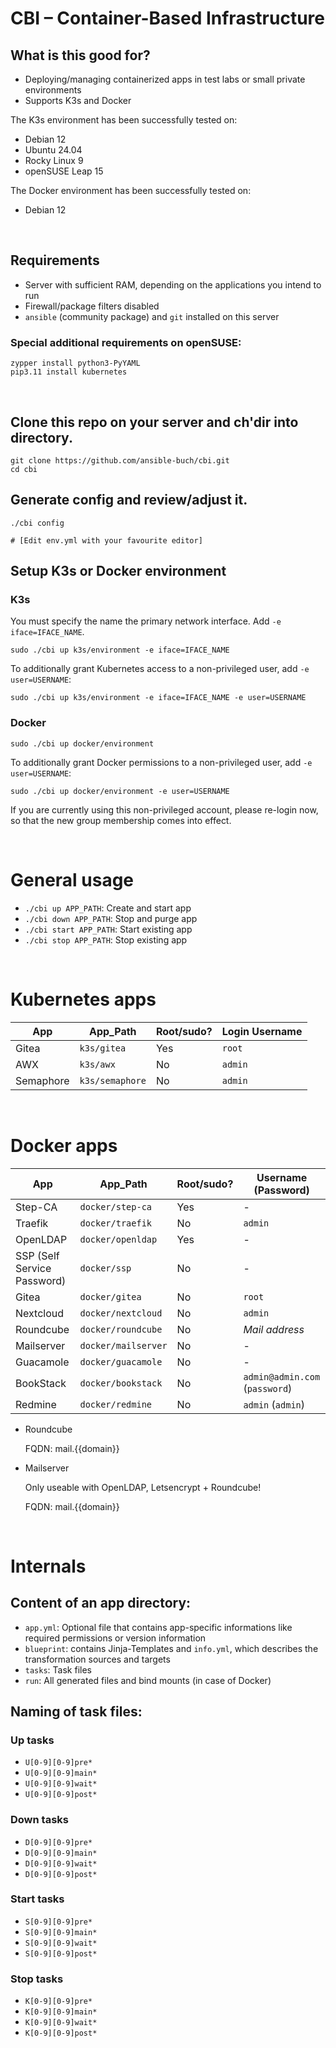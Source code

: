 # CBI &ndash; Container-Based Infrastructure

## What is this good for?

- Deploying/managing containerized apps in test labs or small private
  environments
- Supports K3s and Docker

The K3s environment has been successfully tested on:

- Debian 12
- Ubuntu 24.04
- Rocky Linux 9
- openSUSE Leap 15

The Docker environment has been successfully tested on:

- Debian 12

<br/>

## Requirements

- Server with sufficient RAM, depending on the applications you intend to run
- Firewall/package filters disabled
- `ansible` (community package) and `git` installed on this server

### Special additional requirements on openSUSE:

```
zypper install python3-PyYAML
pip3.11 install kubernetes
```

<br/>

## Clone this repo on your server and ch'dir into directory.

```
git clone https://github.com/ansible-buch/cbi.git
cd cbi
```

## Generate config and review/adjust it.
```
./cbi config

# [Edit env.yml with your favourite editor]
```



## Setup K3s or Docker environment

### K3s 

You must specify the name the primary network interface.
Add `-e iface=IFACE_NAME`.

```
sudo ./cbi up k3s/environment -e iface=IFACE_NAME
```

To additionally grant Kubernetes access to a non-privileged user,
add `-e user=USERNAME`:

```
sudo ./cbi up k3s/environment -e iface=IFACE_NAME -e user=USERNAME
```

### Docker

```
sudo ./cbi up docker/environment
```

To additionally grant Docker permissions to a non-privileged user,
add `-e user=USERNAME`:

```
sudo ./cbi up docker/environment -e user=USERNAME
```

If you are currently using this non-privileged account, please
re-login now, so that the new group membership comes into effect.

<br/>


# General usage

- `./cbi up APP_PATH`: Create and start app
- `./cbi down APP_PATH`: Stop and purge app
- `./cbi start APP_PATH`: Start existing app
- `./cbi stop APP_PATH`: Stop existing app


<br/>


# Kubernetes apps

|App |App_Path |Root/sudo? |Login Username |
|---|---|---|---|
|Gitea |`k3s/gitea` |Yes |`root` |
|AWX |`k3s/awx`   |No |`admin` |
|Semaphore |`k3s/semaphore` |No |`admin` |



<br/>

# Docker apps


|App |App_Path |Root/sudo? |Username (Password)|
|---|---|---|---|
|Step-CA |`docker/step-ca` |Yes |- |
|Traefik |`docker/traefik` |No |`admin` |
|OpenLDAP |`docker/openldap`|Yes |- |
|SSP (Self Service Password) |`docker/ssp`|No |- |
|Gitea |`docker/gitea` |No |`root` |
|Nextcloud |`docker/nextcloud` |No |`admin` |
|Roundcube |`docker/roundcube` |No |*Mail address* |
|Mailserver |`docker/mailserver` |No |- |
|Guacamole |`docker/guacamole` |No |- |
|BookStack |`docker/bookstack` |No |`admin@admin.com` (`password`)|
|Redmine |`docker/redmine` |No |`admin` (`admin`)|

- Roundcube
  
  FQDN: mail.{{domain}}
- Mailserver

  Only useable with OpenLDAP, Letsencrypt + Roundcube!
  
  FQDN: mail.{{domain}}



<br/>

# Internals

## Content of an app directory:

- `app.yml`: Optional file that contains app-specific informations
  like required permissions or version information
- `blueprint`: contains Jinja-Templates and `info.yml`, which describes
  the transformation sources and targets
- `tasks`: Task files
- `run`: All generated files and bind mounts (in case of Docker)

## Naming of task files:

### Up tasks
- `U[0-9][0-9]pre*`
- `U[0-9][0-9]main*`
- `U[0-9][0-9]wait*`
- `U[0-9][0-9]post*`

### Down tasks
- `D[0-9][0-9]pre*`
- `D[0-9][0-9]main*`
- `D[0-9][0-9]wait*`
- `D[0-9][0-9]post*`

### Start tasks
- `S[0-9][0-9]pre*`
- `S[0-9][0-9]main*`
- `S[0-9][0-9]wait*`
- `S[0-9][0-9]post*`

### Stop tasks
- `K[0-9][0-9]pre*`
- `K[0-9][0-9]main*`
- `K[0-9][0-9]wait*`
- `K[0-9][0-9]post*`


<!--
<br/>

# *Feature ideas*
-->



